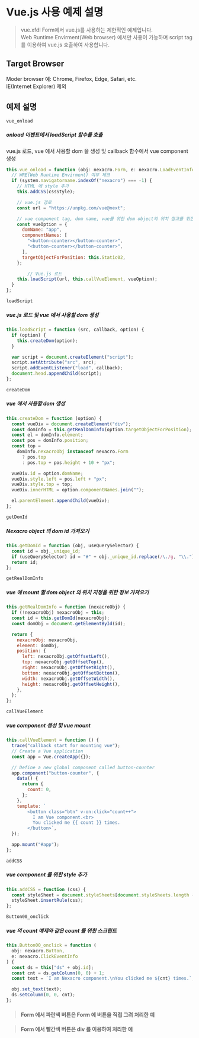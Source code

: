 # Vue.js 사용 예제 설명

> vue.xfdl Form에서 vue.js를 사용하는 제한적인 예제입니다.  
> Web Runtime Envirment(Web browser) 에서만 사용이 가능하며 script tag 를 이용하여 vue.js 호출하여 사용합니다.

## Target Browser

Moder browser
예: Chrome, Firefox, Edge, Safari, etc.  
IE(Internet Explorer) 제외

## 예제 설명

`vue_onload`

##### onload 이벤트에서 loadScript 함수를 호출

vue.js 로드, vue 에서 사용할 dom 을 생성 및 callback 함수에서 vue component 생성

```js
this.vue_onload = function (obj: nexacro.Form, e: nexacro.LoadEventInfo) {
  // WRE(Web Runtime Envirment) 여부 체크
  if (system.navigatorname.indexOf("nexacro") === -1) {
    // HTML 에 style 추가
    this.addCSS(cssStyle);

    // vue.js 경로
    const url = "https://unpkg.com/vue@next";

    // vue component tag, dom name, vue를 위한 dom object의 위치 참고를 위한 Nexacro object 전달
    const vueOption = {
      domName: "app",
      componentNames: [
        "<button-counter></button-counter>",
        "<button-counter></button-counter>",
      ],
      targetObjectForPosition: this.Static02,
    };

		// Vue.js 로드
    this.loadScript(url, this.callVueElement, vueOption);
  }
};
```

`loadScript`

##### vue.js 로드 및 vue 에서 사용할 dom 생성

```js
this.loadScript = function (src, callback, option) {
  if (option) {
    this.createDom(option);
  }

  var script = document.createElement("script");
  script.setAttribute("src", src);
  script.addEventListener("load", callback);
  document.head.appendChild(script);
};
```

`createDom`

##### vue 에서 사용할 dom 생성

```js
this.createDom = function (option) {
  const vueDiv = document.createElement("div");
  const domInfo = this.getRealDomInfo(option.targetObjectForPosition);
  const el = domInfo.element;
  const pos = domInfo.position;
  const top =
    domInfo.nexacroObj instanceof nexacro.Form
      ? pos.top
      : pos.top + pos.height + 10 + "px";

  vueDiv.id = option.domName;
  vueDiv.style.left = pos.left + "px";
  vueDiv.style.top = top;
  vueDiv.innerHTML = option.componentNames.join("");

  el.parentElement.appendChild(vueDiv);
};
```

`getDomId`

##### Nexacro object 의 dom id 가져오기

```js
this.getDomId = function (obj, useQuerySelector) {
  const id = obj._unique_id;
  if (useQuerySelector) id = "#" + obj._unique_id.replace(/\./g, "\\.");
  return id;
};
```

`getRealDomInfo`

##### vue 에 mount 할 dom object 의 위치 지정을 위한 정보 가져오기

```js
this.getRealDomInfo = function (nexacroObj) {
  if (!nexacroObj) nexacroObj = this;
  const id = this.getDomId(nexacroObj);
  const domObj = document.getElementById(id);

  return {
    nexacroObj: nexacroObj,
    element: domObj,
    position: {
      left: nexacroObj.getOffsetLeft(),
      top: nexacroObj.getOffsetTop(),
      right: nexacroObj.getOffsetRight(),
      bottom: nexacroObj.getOffsetBottom(),
      width: nexacroObj.getOffsetWidth(),
      height: nexacroObj.getOffsetHeight(),
    },
  };
};
```

`callVueElement`

##### vue component 생성 및 vue mount

```js
this.callVueElement = function () {
  trace("callback start for mounting vue");
  // Create a Vue application
  const app = Vue.createApp({});

  // Define a new global component called button-counter
  app.component("button-counter", {
    data() {
      return {
        count: 0,
      };
    },
    template: `
		<button class="btn" v-on:click="count++">
		  I am Vue component.<br>
		  You clicked me {{ count }} times.
		</button>`,
  });

  app.mount("#app");
};
```

`addCSS`

##### vue component 를 위한 style 추가

```js
this.addCSS = function (css) {
  const styleSheet = document.styleSheets[document.styleSheets.length - 1];
  styleSheet.insertRule(css);
};
```

`Button00_onclick`

##### vue 의 count 예제와 같은 count 를 위한 스크립트

```js
this.Button00_onclick = function (
  obj: nexacro.Button,
  e: nexacro.ClickEventInfo
) {
  const ds = this["ds" + obj.id];
  const cnt = ds.getColumn(0, 0) + 1;
  const text = `I am Nexacro component.\nYou clicked me ${cnt} times.`;

  obj.set_text(text);
  ds.setColumn(0, 0, cnt);
};
```

> #### Form 에서 파란색 버튼은 Form 에 버튼을 직접 그려 처리한 예

> #### Form 에서 빨간색 버튼은 div 를 이용하여 처리한 예
